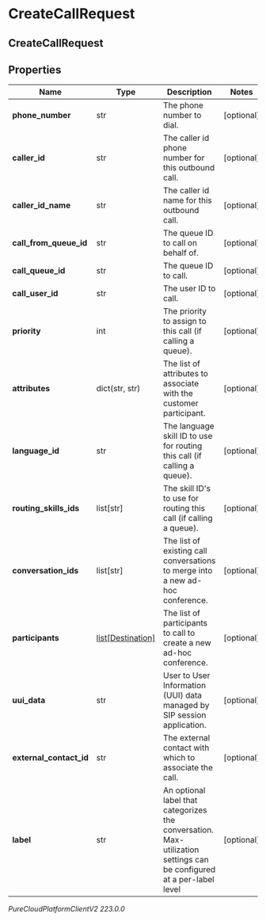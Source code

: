 # CreateCallRequest

## CreateCallRequest

## Properties

|Name | Type | Description | Notes|
|------------ | ------------- | ------------- | -------------|
| **phone_number** | str | The phone number to dial. | [optional] |
| **caller_id** | str | The caller id phone number for this outbound call. | [optional] |
| **caller_id_name** | str | The caller id name for this outbound call. | [optional] |
| **call_from_queue_id** | str | The queue ID to call on behalf of. | [optional] |
| **call_queue_id** | str | The queue ID to call. | [optional] |
| **call_user_id** | str | The user ID to call. | [optional] |
| **priority** | int | The priority to assign to this call (if calling a queue). | [optional] |
| **attributes** | dict(str, str) | The list of attributes to associate with the customer participant. | [optional] |
| **language_id** | str | The language skill ID to use for routing this call (if calling a queue). | [optional] |
| **routing_skills_ids** | list[str] | The skill ID&#39;s to use for routing this call (if calling a queue). | [optional] |
| **conversation_ids** | list[str] | The list of existing call conversations to merge into a new ad-hoc conference. | [optional] |
| **participants** | [list[Destination]](Destination) | The list of participants to call to create a new ad-hoc conference. | [optional] |
| **uui_data** | str | User to User Information (UUI) data managed by SIP session application. | [optional] |
| **external_contact_id** | str | The external contact with which to associate the call. | [optional] |
| **label** | str | An optional label that categorizes the conversation.  Max-utilization settings can be configured at a per-label level | [optional] |



_PureCloudPlatformClientV2 223.0.0_
